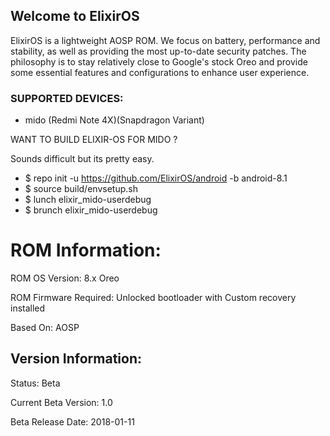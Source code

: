 ## Welcome to ElixirOS

ElixirOS is a lightweight AOSP ROM. We focus on battery, performance and stability, as well as providing the most up-to-date security patches. The philosophy is to stay relatively close to Google's stock Oreo and provide some essential features and configurations to enhance user experience.

### SUPPORTED DEVICES:

- mido
 (Redmi Note 4X)(Snapdragon Variant)

WANT TO BUILD ELIXIR-OS FOR MIDO ?

Sounds difficult but its pretty easy.

- $ repo init -u https://github.com/ElixirOS/android -b android-8.1
- $ source build/envsetup.sh
- $ lunch elixir_mido-userdebug
- $ brunch elixir_mido-userdebug


# ROM Information: 

ROM OS Version: 8.x Oreo

ROM Firmware Required: Unlocked bootloader with Custom recovery installed

Based On: AOSP

## Version Information:

Status: Beta

Current Beta Version: 1.0

Beta Release Date: 2018-01-11

